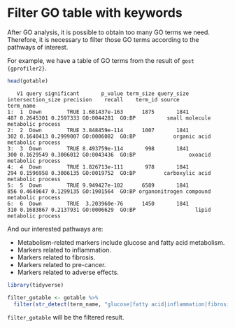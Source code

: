 # Filter GO table with keywords

After GO analysis, it is possible to obtain too many GO terms we need. Therefore, it is necessary to filter those GO terms according to the pathways of interest.

For example, we have a table of GO terms from the result of `gost {gprofiler2}`.

```r
head(gotable)
```

```csv
   V1 query significant       p_value term_size query_size intersection_size precision    recall    term_id source                                 term_name
1:  1  Down        TRUE 1.681437e-163      1875       1841               487 0.2645301 0.2597333 GO:0044281  GO:BP          small molecule metabolic process
2:  2  Down        TRUE 3.848459e-114      1007       1841               302 0.1640413 0.2999007 GO:0006082  GO:BP            organic acid metabolic process
3:  3  Down        TRUE 8.493759e-114       998       1841               300 0.1629549 0.3006012 GO:0043436  GO:BP                 oxoacid metabolic process
4:  4  Down        TRUE 1.826713e-111       978       1841               294 0.1596958 0.3006135 GO:0019752  GO:BP         carboxylic acid metabolic process
5:  5  Down        TRUE 9.949427e-102      6589       1841               856 0.4649647 0.1299135 GO:1901564  GO:BP organonitrogen compound metabolic process
6:  6  Down        TRUE  3.203960e-76      1450       1841               310 0.1683867 0.2137931 GO:0006629  GO:BP                   lipid metabolic process
```

And our interested pathways are:

* Metabolism-related markers include glucose and fatty acid metabolism.&#x20;
* Markers related to inflammation.&#x20;
* Markers related to fibrosis.&#x20;
* Markers related to pre-cancer.&#x20;
* Markers related to adverse effects.

```r
library(tidyverse)

filter_gotable <- gotable %>% 
  filter(str_detect(term_name, "glucose|fatty acid|inflammation|fibrosis|pre-cancer|adverse"))
```

`filter_gotable` will be the filtered result.
